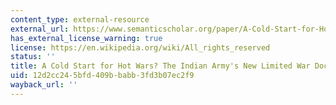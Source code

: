 ```yaml
---
content_type: external-resource
external_url: https://www.semanticscholar.org/paper/A-Cold-Start-for-Hot-Wars-The-Indian-Army%27s-New-War-Ladwig/b1e75df0cbf8d5350a199ead4ed408c98c6a5942
has_external_license_warning: true
license: https://en.wikipedia.org/wiki/All_rights_reserved
status: ''
title: A Cold Start for Hot Wars? The Indian Army's New Limited War Doctrine
uid: 12d2cc24-5bfd-409b-babb-3fd3b07ec2f9
wayback_url: ''
---
```

